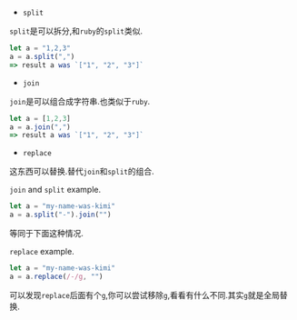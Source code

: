 - `split`

`split`是可以拆分,和`ruby`的`split`类似.
```javascript
let a = "1,2,3"
a = a.split(",")
=> result a was `["1", "2", "3"]`
```

- `join`

`join`是可以组合成字符串.也类似于`ruby`.

```javascript
let a = [1,2,3]
a = a.join(",")
=> result a was `["1", "2", "3"]`
```

- `replace`

这东西可以替换.替代`join`和`split`的组合.

`join` and `split` example.
```javascript
let a = "my-name-was-kimi"
a = a.split("-").join("")
```
等同于下面这种情况.

`replace` example.

```javascript
let a = "my-name-was-kimi"
a = a.replace(/-/g, "")
```
可以发现`replace`后面有个`g`,你可以尝试移除`g`,看看有什么不同.其实`g`就是全局替换.
